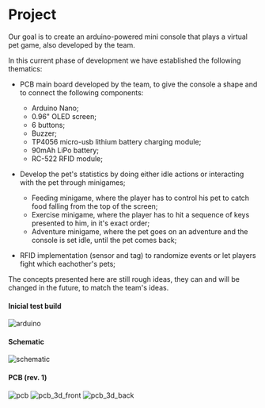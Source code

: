 # Project

Our goal is to create an arduino-powered mini console that plays a virtual pet game, also developed by the team.

In this current phase of development we have established the following thematics:
- PCB main board developed by the team, to give the console a shape and to connect the following components:

	- Arduino Nano;
	- 0.96" OLED screen;
	- 6 buttons;
	- Buzzer;
	- TP4056 micro-usb lithium battery charging module;
	- 90mAh LiPo battery;
	- RC-522 RFID module;


- Develop the pet's statistics by doing either idle actions or interacting with the pet through minigames;

	- Feeding minigame, where the player has to control his pet to catch food falling from the top of the screen;
	- Exercise minigame, where the player has to hit a sequence of keys presented to him, in it's exact order;
	- Adventure minigame, where the pet goes on an adventure and the console is set idle, until the pet comes back;

- RFID implementation (sensor and tag) to randomize events or let players fight which eachother's pets;

The concepts presented here are still rough ideas, they can and will be changed in the future, to match the team's ideas.

#### Inicial test build

![arduino](https://github.com/y0ukn0wwh0/projeto/blob/main/arduino.jfif)

#### Schematic

![schematic](https://github.com/y0ukn0wwh0/projeto/blob/main/schematic.png)

#### PCB (rev. 1)

![pcb](https://github.com/y0ukn0wwh0/projeto/blob/main/pcb.png)
![pcb_3d_front](https://github.com/y0ukn0wwh0/projeto/blob/main/pcb_3d_back.png)
![pcb_3d_back](https://github.com/y0ukn0wwh0/projeto/blob/main/pcb_3d_front.png)